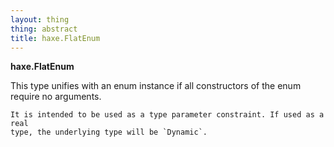 ```yaml
---
layout: thing
thing: abstract
title: haxe.FlatEnum
---
```

**haxe.FlatEnum**
<p>This type unifies with an enum instance if all constructors of the enum
	require no arguments.

	It is intended to be used as a type parameter constraint. If used as a real
	type, the underlying type will be `Dynamic`.
</p>

